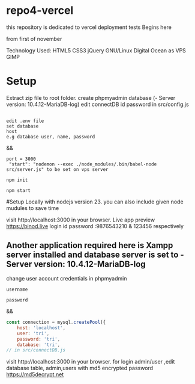# repo4-vercel
this repository is dedicated to vercel deployment tests
Begins here

from first of november

Technology Used: HTML5 CSS3 jQuery  GNU/Linux Digital Ocean as VPS GIMP

# Setup
Extract zip file to root folder. 
create phpmyadmin database (- Server version: 10.4.12-MariaDB-log) 
edit connectDB id password in src/config.js
## 
```
edit .env file
set database
host
e.g database user, name, password
```

&& 

```
port = 3000  
 "start": "nodemon --exec ./node_modules/.bin/babel-node src/server.js" to be set on vps server 

npm init

npm start
```
#Setup Locally with nodejs version 23.
you can also include given node mudules to save time

visit http://localhost:3000 in your browser.
Live app preview  https://binod.live
login id password :9876543210 & 123456 respectively

## Another application required here is Xampp server installed and database server is set to - Server version: 10.4.12-MariaDB-log
change user account credentials in phpmyadmin

```
username 

password

```
&&

```js
const connection = mysql.createPool({
    host: 'localhost',
    user: 'tri',
    password: 'tri',
    database: 'tri', 
// in src/connectDB.js

```
visit http://localhost:3000 in your browser.
for login admin/user ,edit database table, admin,users with md5 encrypted password 
https://md5decrypt.net
